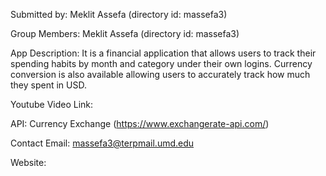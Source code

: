 Submitted by: Meklit Assefa (directory id: massefa3)

Group Members: Meklit Assefa (directory id: massefa3)

App Description: It is a financial application that allows users to track their spending habits by month and category under their own logins. Currency conversion is also available allowing users to accurately track how much they spent in USD.

Youtube Video Link:

API: Currency Exchange (https://www.exchangerate-api.com/)

Contact Email: massefa3@terpmail.umd.edu

Website: 